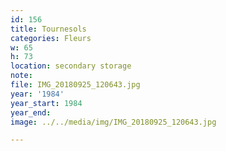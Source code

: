 ```yaml
---
id: 156
title: Tournesols
categories: Fleurs
w: 65
h: 73
location: secondary storage
note:
file: IMG_20180925_120643.jpg
year: '1984'
year_start: 1984
year_end:
image: ../../media/img/IMG_20180925_120643.jpg

---
```

